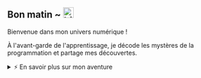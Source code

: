 ## Bon matin ~ <img src="https://user-images.githubusercontent.com/1303154/88677602-1635ba80-d120-11ea-84d8-d263ba5fc3c0.gif" width="24px" alt="hi">

Bienvenue dans mon univers numérique !

À l'avant-garde de l'apprentissage, je décode les mystères de la programmation et partage mes découvertes.

<details>
<summary>⚡ En savoir plus sur mon aventure</summary>
<br />
<img src="https://github-readme-stats.vercel.app/api/top-langs/?username=itshyko&theme=dark&hide_border=false&include_all_commits=true&count_private=false&layout=compact">
</details>

